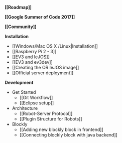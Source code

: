 **[[Roadmap]]**

**[[Google Summer of Code 2017]]**

**[[Community]]**

**Installation**
* [[Windows/Mac OS X /Linux|Installation]]
* [[Raspberry Pi 2 - 3]]
* [[EV3 and leJOS]]
* [[EV3 and ev3dev]]
* [[Creating the OR leJOS image]]
* [[Official server deployment]]

**Development**
* Get Started
  * [[Git Workflow]]
  * [[Eclipse setup]]
* Architecture
  * [[Robot-Server Protocol]]
  * [[Plugin Structure for Robots]]
* Blockly
  * [[Adding new blockly block in frontend]]
  * [[Connecting blockly block with java backend]]
